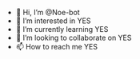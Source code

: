 - 👋 Hi, I’m @Noe-bot
- 👀 I’m interested in YES
- 🌱 I’m currently learning YES
- 💞️ I’m looking to collaborate on YES
- 📫 How to reach me YES

<!---
Noe-bot/Noe-bot is a ✨ special ✨ repository because its `README.md` (this file) appears on your GitHub profile.
You can click the Preview link to take a look at your changes.
--->
